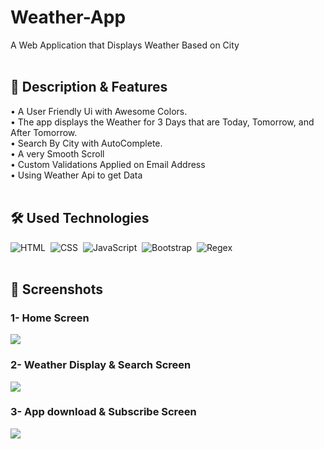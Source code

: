 # Weather-App
A Web Application that Displays Weather Based on City
<br>
<br>
## 📜 Description & Features
 • A User Friendly Ui with Awesome Colors.
 <br>
 • The app displays the Weather for 3 Days that are Today, Tomorrow, and After Tomorrow.
 <br>
 • Search By City with AutoComplete.
 <br>
 • A very Smooth Scroll
 <br>
 • Custom Validations Applied on Email Address 
 <br>
 • Using Weather Api to get Data
 <br>
 <br>
## 🛠 Used Technologies

![HTML](https://img.shields.io/badge/-HTML-05122A?style=flat&logo=HTML5)&nbsp;
![CSS](https://img.shields.io/badge/-CSS-05122A?style=flat&logo=CSS3&logoColor=1572B6)&nbsp;
![JavaScript](https://img.shields.io/badge/-JavaScript-05122A?style=flat&logo=javascript)&nbsp;
![Bootstrap](https://img.shields.io/badge/-Bootstrap-05122A?style=flat&logo=bootstrap&logoColor=563D7C)&nbsp;
![Regex](https://img.shields.io/badge/-Regex-05122A?style=flat)&nbsp;
<br>
<br>
## 📱 Screenshots
### 1- Home Screen
<img src="https://lh3.googleusercontent.com/fife/APg5EOaidkOKPnLutjsHQxopyiEdxt6dZs3vxlk6N6jdBfNoZbaN1j9QyQLhJ1XxyehBQz_DxjSUEam_yw5_dcpwSDFGhGyHOdZzhmNjXTTI4OcN-O_Susmt9yNXBfbM5OJPn5hVBeBeZVAMrsuF4Fdhe8DAnVlUz6wvOYLPKfU2JofwJmg4joVt7-X5af_yDnuiaUlDFEvVmrGg2q5L3IX3fLPU4kPpjy0XWJgUt3P62R8cgne--PhMSZgFS26UCHNZ3eJX1FqCBBR9kK1WV_5kVW3deuVG-XvD8K3lx4-OfJea_OcDGH4vw9grgUHf6ezqoHBbBr1Lg8LfwK2hq4BQ-6qbPV2v2Ij0EfW-b00ij7OOuUtEwilBUXdb8scta30Nx5FLYofYL2GmfrPRrVvq8He0571oR3oCaVDLUzQX5a92ImD6xQaDyU-ghJ6oERpWYGPPLYcznc_Pgm7PYQ4AOqRD1StzaHfkqqDFu_fLkNEgzHrfr89qrTIAHRrNNB73mgM0v8oVffvV_t0q2ZKffQGtOBXV_tbv23wspiv9CjeTb_-lo21lOAn9hQVvcLhGap8qBxGInBXEgrrzTSrJv2gaqINyQja5GD0B6rFiKGOkAkYUn-D87hjK70bH33s548FtobNjPzHY705zJIA_7fQEEpp4x1H2aQwBcumjl9uBOqwP9g56jmFYB1b93z-GFMPttPPn-v9jkwkz7_jR0ordfFPv9c5Cj-FAEwY8x-vEbWenjxySeLM4L4otK50UBx_tNmMJYuq4oiXPKdUvrfRnCKi6tw99LsAWD6-qSrThPI2ZpcEy-DftMYYP0EKmj6a5-Iyw-ZJqDPz2r9X1vw4rWenHRh2_AyknOIVAjkZmfMVqpAMQTuxSc2y2EIMviDlZza3IBJNCDag5G1cc98DST0W0bahrFGm8aAhe1xOg9H-BxINQ5rMZCLZYIhok1lRLnBQ6In6EQtxhfW8vmlQLwlIzdiTNtaFHNc8R15_bUwjhRJUcqU_Wck9A2hH0aO1iGC1ckUupvmVqE3JjIN7zudwrWgIaazDhn3-nifGjCrvoYwo73W1wElX8AL5zE4WiUXwY8AsL_4NAVvsxxm0OFeo4eF8s9gQmCDd--XiQm8acUCMOGuW4ORroc2RmQbi8i5NWjnbEImAYvPOplV9UhDgYEtEwu7XfoBiXOiTmtDS0IOTl456G1LQ32JWfpJeoIEtTj93wd0hZoJEqbonS_kNN9vKW8b2fyeKotFFuoB31_hSXbYeZiujSq8yMpz05XSfQtgeeQ2GB-r8gks-2MpbfNel3Mor1yvbgvs8D507ZdMd5Oz0e9IXSnVy7vFDWHhSAhCIS0ryQ1Ta1vQSidM7ISYaQ56ECFKiA64VOHQiZ3cSPdRgpYrXIm_qIw6dpkdR5_ZcHT8E6tqzhPvbXtcZXZMiba0nvwSV_cgSWG5iwDnPxudR5lPsXkVhsF9lDYi0F50JkBO53KT8pdDJyuYLM3S1ItsSyDaEMtDe1yS0JkjtzBRJTt6J4lK2CPOvVsQ=w1920-h830">

### 2- Weather Display & Search Screen

<img src="https://lh3.googleusercontent.com/fife/APg5EOa-7BnCiKtrQ9yIWUGLgHFCV0uX-MqFFOHKEImJELMyMchHGXLjDZGLv3-Ph1gT5595arVwc0bJE9DoWxS87tMy0JgcQGhQZNV1fslOZ8GXNSCSyEuwhA84cR_x4CgfAHVH1ojhfnxLRG8mHe9Pf9pqC_QR8jCClEGi2AT90KSd0uZT8LcDX_EhbSVVJT8PQmLAOi1IQHsisUMTT8RkX7NX43jj25_cPtPr9mQrUeyZ_R32kCo2maE2i0WCFYUG_Q8H4G6GwEndP0yuNAVkEbROc0P-16FpkHZeyD-_JWdJrb8wH8nMwVwsUeG7bnpwyJgzVlyPEtWU-8zKmeI-LtocBA18q_BiOZM6yTeJO_d3xHghRkNGq4EYj275mnWDSXy81lpMsJDGRNpGZUWg9zkzSFRQb2jmH5Om-WHpUP2aesUNriO6kC8nmVrTru-Tfq70MBz35hzfqz0BNjh422uATzllIwLnX829vrwP9V3UciiuVZxf16M87Po7Mw6oVBx7AAPUfDxC8f40-iK7hOqhzsABxwvrTLcXB4dXlRcWKVrVOr1u0mvNmKwm2Y7tQS8ywV8-YPPS91txh1BCDNruzrs4T_DMI_spQ4Jkt82wKnbZOPVNbHtl6mD4gpLTHR2o7GfOgtljJ6N9WwKnXFFRUzpFn2BtQOaqWDZAsQ2Sgjf-ITqLRXhv5ijJMh6vSuriCxPHgFAwv3fpDrSetZubbvt3dmqk33f14blOBRL1la7j-S00tVcjehu1Wz1RmrwkZXTkSpsd8fBXQizgoWd_BOplcw2NoJgA_6xDBkVnQ8p-yeB6e_sY4Eb2b7mXnaDN4-NG_LgrwMk1WgEGS6DBqaMg7zKxzlKF26eKOHV-h2ym8HPFolZVbqnFbSScq6tJ2Ty_-DiOUdOujFXfBJ2HY0Jlo5G5rn-rCZxRMxCMSFUP1S72_jV5K8UoYbdC43eT4-MgKpfvy0ubICKWL92rsp-bTIP9F-qMnr2qLGmCb9VpTGHkY9X-w-MZR-xoLVSSkcza8eTyr6mQq4P32H0ptKHRV7zvzgLVIVxR1UxjrXciOKLVjakrtR8KSL_NBzc5OQ1b1BomwQzz2Vw_vno_jiNPTp5jNr-8GOCOiLRIgpJOOh-gd2s_IcCYY1Bdn-wIPwAq7O5uVNyISlVGAN3o2JMh6bl3D7m2vsVsLLOGZIkYAvIR5Fy4gw2CWXtfzgCeSXc0bJ2eqBpTlpfsAH7w8_SHa4SVwbvOVgUVdTrfORCSkzjs8cO75Q3sdVMNmmcy6H-ElGgc_oo1VNsOgm2wnxHUFfInbearE787sgNjlyWzqvNTgPoztfvHpKEaqWeVWP3udxhtAqfdIaocljh7D7hFUbs546fQm0yEwnLFOfU-A7-GMN5EQzPbn60iglnWKhIPolLBv6slWkkdE0AdYCd-LNw3bw4Yw3kmTwLqZU3ikjjevARxwJThQU4tf2S0tsyvCr69qCfdDPI9MZH967dRqmjx9-d4lmCZouECA97Lk2_9jKyvN2lUDRFzus6PeA=w1920-h462">

### 3- App download & Subscribe Screen
<img src="https://lh3.googleusercontent.com/fife/APg5EObPnLjiNbBKrHEfFY_bH-2V83tciPb551Rm-ormKzwu1Rvd53cBPoD9tkg4oBKwCkBQEX-z0NW1pFbk1HR0RkBjoQeMh8nqJjQh6oirpfP8532WWUmkyqHct2E5djQL3igrsxFjuFj6sxy-lXsA4mgmL4WHJly4OrBxo6c_dAsMIYw_QPwDtfBp9JeEsAF45xjmShw5cRmPy05YzQCDwX-xsdKOjDhrlaLWigMiXV86PsFy5Lep_YNSRIzzoBxBkUfAIkBse3dFIraZtYs_9VnESf4FIdA19yqc-UGx-Z0Gc_L3sipHessr_3jZm32RtqTVd6aJJnf3mN0-KlLCo5EiDUvyCDk-4v5HUKdVZ5ZJP9JdIYXSJOnxGPFClQh3Aj1VJmYRPMA2y8svoYuh1DiPuxDTAni-7VfwBTJUbz6b-WNc3mdfH38iJQcnHJNDLPTJKP6CWYskyMnY9onFM0kOtkZADgpH80UJtjeBZGrjKdLF4ir6tQsQWsrid-EDDqjKmZ_ywZa1g3yDhj5n0LVCM_-XOPza0bKl-S8i9pETi2b8QFCDdGNuigpAq04cVJR-3NH_jkowret0TdY_-3QYSOtuPs9qCLGtdjB6t11qWPMLtJj-VvPc72vNEdamC0zgWFSgMfjcP_5h_AHHk0-xYne5hgE-Jj3xjY-4f-4QawQeyh_EI5Na2kSTA59bUgrefXsyKeAtvtFHicB5dIUlPWUvwcKe-CBuAJ1vw1gOfihMv1c2UAafHR-xfKUNW39t03obUvABiKZF3BsfpeWTidOYAGGv0ZHBeKm-4gd8CUjzCUYz3vnigncKCrBdQ58hnRBOA7JDFww5nnYxWmu_GwWPdNX_meOsHbpH2ysYk2jz5vvaVMKN0k8aS7hpqL0OSe03jhs4KDuIaliECKtRqTL0gOYgxf93vehbqf4NoJ7lKJs2orD_7o8tPzQu4GAfuK10vyfmKivlkFyH-LqSiDGc5SFE51PujgeB3KJRL6L84I8OIdzSwN1v1tZf-uHQ2coA_Soc9z5S7gjb8fZz3EBc0v8TIVnnRr6zFktwOe5svHUoGtP0vSGJ0aa2T2lRO-DsDkgBzwXhMQQBN2MBT-cAwqkpTT4izp1HOTe8gm651XznfOsH7Swpot8k711KNjlIWzBSBhkqjM5ELFVCxvXU5xpqTAfBIe3jFTTyB-YhP86s0hc1-rijWBaBbhYYO5EBxBQLVpn4Bxci_q-SYzr8lFL1ohztyRHfzPHnyNVMYmtB3c8hKZU69yFbagIP0ofA1Ki0R4IiTFNgwwEA0QU4WI6rds0bEiCm-oGi0KDyvXg5HYXgbb1Cx56eGaTTpt370m38tQt9i-PArpZ5dxeJidSgBF_4Uyhsbgx9H0HyCpEjO37NxLrS1pbEThI5VfTfGgaCWy41gDHf7Fc-8ujSulcmbpEG2ypS3NWvGAbg3evz7qW4UBLi8wAoWhKeXlr_ekCxsWEmhY78fG5UwC2lZAMbdKowqf3N0G7mkDW6R94vYehqFbkibnrTPDsQbQ=w1920-h462">
